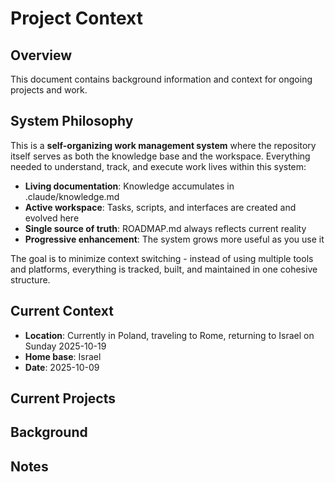 # Project Context

## Overview

This document contains background information and context for ongoing projects and work.

## System Philosophy

This is a **self-organizing work management system** where the repository itself serves as both the knowledge base and the workspace. Everything needed to understand, track, and execute work lives within this system:

- **Living documentation**: Knowledge accumulates in .claude/knowledge.md
- **Active workspace**: Tasks, scripts, and interfaces are created and evolved here
- **Single source of truth**: ROADMAP.md always reflects current reality
- **Progressive enhancement**: The system grows more useful as you use it

The goal is to minimize context switching - instead of using multiple tools and platforms, everything is tracked, built, and maintained in one cohesive structure.

## Current Context

- **Location**: Currently in Poland, traveling to Rome, returning to Israel on Sunday 2025-10-19
- **Home base**: Israel
- **Date**: 2025-10-09

## Current Projects


## Background


## Notes

